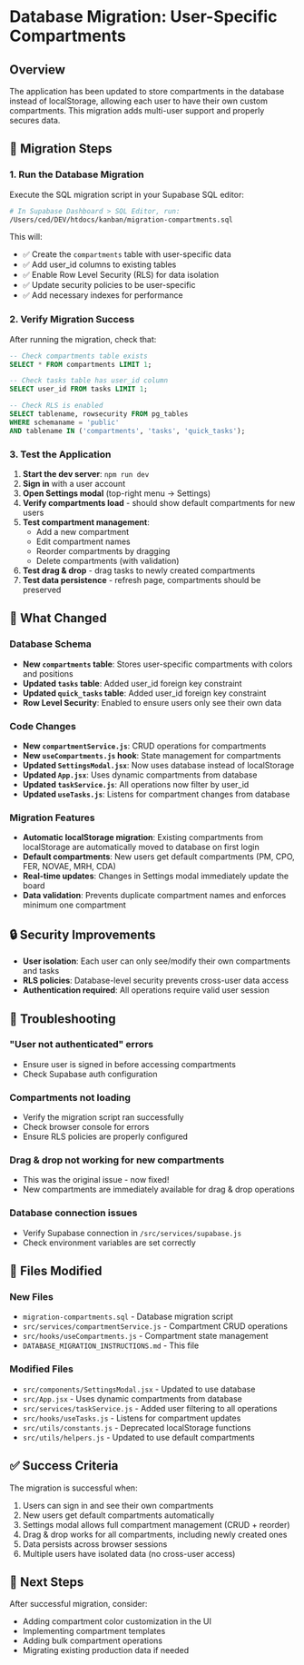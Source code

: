 # Database Migration: User-Specific Compartments

## Overview
The application has been updated to store compartments in the database instead of localStorage, allowing each user to have their own custom compartments. This migration adds multi-user support and properly secures data.

## 🚀 Migration Steps

### 1. Run the Database Migration
Execute the SQL migration script in your Supabase SQL editor:

```bash
# In Supabase Dashboard > SQL Editor, run:
/Users/ced/DEV/htdocs/kanban/migration-compartments.sql
```

This will:
- ✅ Create the `compartments` table with user-specific data
- ✅ Add user_id columns to existing tables
- ✅ Enable Row Level Security (RLS) for data isolation
- ✅ Update security policies to be user-specific
- ✅ Add necessary indexes for performance

### 2. Verify Migration Success
After running the migration, check that:

```sql
-- Check compartments table exists
SELECT * FROM compartments LIMIT 1;

-- Check tasks table has user_id column
SELECT user_id FROM tasks LIMIT 1;

-- Check RLS is enabled
SELECT tablename, rowsecurity FROM pg_tables 
WHERE schemaname = 'public' 
AND tablename IN ('compartments', 'tasks', 'quick_tasks');
```

### 3. Test the Application
1. **Start the dev server**: `npm run dev`
2. **Sign in** with a user account
3. **Open Settings modal** (top-right menu → Settings)
4. **Verify compartments load** - should show default compartments for new users
5. **Test compartment management**:
   - Add a new compartment
   - Edit compartment names
   - Reorder compartments by dragging
   - Delete compartments (with validation)
6. **Test drag & drop** - drag tasks to newly created compartments
7. **Test data persistence** - refresh page, compartments should be preserved

## 🔧 What Changed

### Database Schema
- **New `compartments` table**: Stores user-specific compartments with colors and positions
- **Updated `tasks` table**: Added user_id foreign key constraint
- **Updated `quick_tasks` table**: Added user_id foreign key constraint
- **Row Level Security**: Enabled to ensure users only see their own data

### Code Changes
- **New `compartmentService.js`**: CRUD operations for compartments
- **New `useCompartments.js` hook**: State management for compartments
- **Updated `SettingsModal.jsx`**: Now uses database instead of localStorage
- **Updated `App.jsx`**: Uses dynamic compartments from database
- **Updated `taskService.js`**: All operations now filter by user_id
- **Updated `useTasks.js`**: Listens for compartment changes from database

### Migration Features
- **Automatic localStorage migration**: Existing compartments from localStorage are automatically moved to database on first login
- **Default compartments**: New users get default compartments (PM, CPO, FER, NOVAE, MRH, CDA)
- **Real-time updates**: Changes in Settings modal immediately update the board
- **Data validation**: Prevents duplicate compartment names and enforces minimum one compartment

## 🔒 Security Improvements
- **User isolation**: Each user can only see/modify their own compartments and tasks
- **RLS policies**: Database-level security prevents cross-user data access
- **Authentication required**: All operations require valid user session

## 🐛 Troubleshooting

### "User not authenticated" errors
- Ensure user is signed in before accessing compartments
- Check Supabase auth configuration

### Compartments not loading
- Verify the migration script ran successfully
- Check browser console for errors
- Ensure RLS policies are properly configured

### Drag & drop not working for new compartments
- This was the original issue - now fixed!
- New compartments are immediately available for drag & drop operations

### Database connection issues
- Verify Supabase connection in `/src/services/supabase.js`
- Check environment variables are set correctly

## 📁 Files Modified

### New Files
- `migration-compartments.sql` - Database migration script
- `src/services/compartmentService.js` - Compartment CRUD operations
- `src/hooks/useCompartments.js` - Compartment state management
- `DATABASE_MIGRATION_INSTRUCTIONS.md` - This file

### Modified Files
- `src/components/SettingsModal.jsx` - Updated to use database
- `src/App.jsx` - Uses dynamic compartments from database
- `src/services/taskService.js` - Added user filtering to all operations
- `src/hooks/useTasks.js` - Listens for compartment updates
- `src/utils/constants.js` - Deprecated localStorage functions
- `src/utils/helpers.js` - Updated to use default compartments

## ✅ Success Criteria
The migration is successful when:
1. Users can sign in and see their own compartments
2. New users get default compartments automatically
3. Settings modal allows full compartment management (CRUD + reorder)
4. Drag & drop works for all compartments, including newly created ones
5. Data persists across browser sessions
6. Multiple users have isolated data (no cross-user access)

## 🚀 Next Steps
After successful migration, consider:
- Adding compartment color customization in the UI
- Implementing compartment templates
- Adding bulk compartment operations
- Migrating existing production data if needed